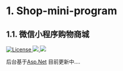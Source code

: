 # 1. Shop-mini-program
## 1.1. 微信小程序购物商城
<p align="left">
  <a href="http://www.apache.org/licenses/LICENSE-2.0">
    <img src="https://img.shields.io/hexpm/l/plug.svg" alt="License" />
  </a>
  <a href="http://hklvia.top">
    <img src="https://img.shields.io/badge/bolg-%E9%9D%92%E8%8F%9C%E5%92%8C%E8%82%89%E7%89%87-blue" />
  </a>
   <a href="https://github.com/hklvia">
    <img src="https://img.shields.io/badge/Author-hklvia-orange" />
  </a>
</P>

后台基于[Asp.Net](https://github.com/hklvia/Shop)
目前更新中....
